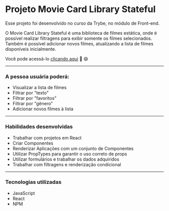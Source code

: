 # Projeto Movie Card Library Stateful
  Esse projeto foi desenvolvido no curso da Trybe, no módulo de Front-end.
  
  O Movie Card Library Stateful é uma biblioteca de filmes estática, onde é possível realizar filtragens para exibir somente os filmes selecionados.
  Também é possível adicionar novos filmes, atualizando a lista de filmes disponíveis inicialmente.

  Você pode acessá-lo <a href="https://johntvale.github.io/movie-card-library-stateful/">clicando aqui</a> :rocket: :smile:

---

### A pessoa usuária poderá:
- Visualizar a lista de filmes
- Filtrar por "texto"
- Filtrar por "favoritos"
- Filtrar por "gênero"
- Adicionar novos filmes à lista

---

### Habilidades desenvolvidas
- Trabalhar com projetos em React
- Criar Componentes
- Renderizar Aplicações com um conjunto de Componentes
- Utilizar PropTypes para garantir o uso correto de props
- Utilizar formulários e trabalhar os dados adquiridos
- Trabalhar com filtragens e renderização condicional

---

### Tecnologias utilizadas
- JavaScript
- React
- NPM

